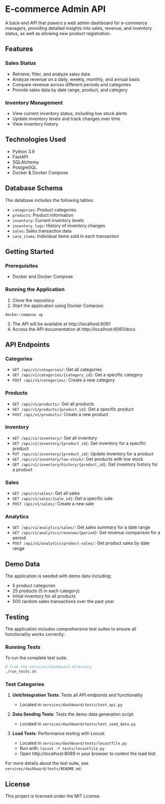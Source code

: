 # E-commerce Admin API

A back-end API that powers a web admin dashboard for e-commerce managers, providing detailed insights into sales, revenue, and inventory status, as well as allowing new product registration.

## Features

### Sales Status
- Retrieve, filter, and analyze sales data
- Analyze revenue on a daily, weekly, monthly, and annual basis
- Compare revenue across different periods and categories
- Provide sales data by date range, product, and category

### Inventory Management
- View current inventory status, including low stock alerts
- Update inventory levels and track changes over time
- View inventory history

## Technologies Used

- Python 3.9
- FastAPI
- SQLAlchemy
- PostgreSQL
- Docker & Docker Compose

## Database Schema

The database includes the following tables:
- `categories`: Product categories
- `products`: Product information
- `inventory`: Current inventory levels
- `inventory_logs`: History of inventory changes
- `sales`: Sales transaction data
- `sale_items`: Individual items sold in each transaction

## Getting Started

### Prerequisites

- Docker and Docker Compose

### Running the Application

1. Clone the repository
2. Start the application using Docker Compose:
```
docker-compose up
```
3. The API will be available at http://localhost:6061
4. Access the API documentation at http://localhost:6061/docs

## API Endpoints

### Categories
- `GET /api/v1/categories/`: Get all categories
- `GET /api/v1/categories/{category_id}`: Get a specific category
- `POST /api/v1/categories/`: Create a new category

### Products
- `GET /api/v1/products/`: Get all products
- `GET /api/v1/products/{product_id}`: Get a specific product
- `POST /api/v1/products/`: Create a new product

### Inventory
- `GET /api/v1/inventory/`: Get all inventory
- `GET /api/v1/inventory/{product_id}`: Get inventory for a specific product
- `PUT /api/v1/inventory/{product_id}`: Update inventory for a product
- `GET /api/v1/inventory/low-stock/`: Get products with low stock
- `GET /api/v1/inventory/history/{product_id}`: Get inventory history for a product

### Sales
- `GET /api/v1/sales/`: Get all sales
- `GET /api/v1/sales/{sale_id}`: Get a specific sale
- `POST /api/v1/sales/`: Create a new sale

### Analytics
- `GET /api/v1/analytics/sales/`: Get sales summary for a date range
- `GET /api/v1/analytics/revenue/{period}`: Get revenue comparison for a period
- `POST /api/v1/analytics/product-sales/`: Get product sales by date range

## Demo Data

The application is seeded with demo data including:
- 5 product categories
- 25 products (5 in each category)
- Initial inventory for all products
- 500 random sales transactions over the past year

## Testing

The application includes comprehensive test suites to ensure all functionality works correctly:

### Running Tests

To run the complete test suite:

```bash
# From the services/dashboard directory
./run_tests.sh
```

### Test Categories

1. **Unit/Integration Tests**: Tests all API endpoints and functionality
   - Located in `services/dashboard/tests/test_api.py`

2. **Data Seeding Tests**: Tests the demo data generation script
   - Located in `services/dashboard/tests/test_seed_data.py`

3. **Load Tests**: Performance testing with Locust
   - Located in `services/dashboard/tests/locustfile.py`
   - Run with: `locust -f tests/locustfile.py`
   - Open http://localhost:8089 in your browser to control the load test

For more details about the test suite, see `services/dashboard/tests/README.md`.

## License

This project is licensed under the MIT License.